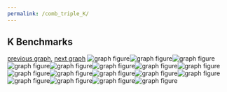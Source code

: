```yaml
---
permalink: /comb_triple_K/
---
```



## K Benchmarks

[previous graph](../comb_triple_JSOND/), [next graph](../comb_triple_O/)
![graph figure](./images/triple/K/K-A_box.png)![graph figure](./images/triple/K/K-AVL_box.png)![graph figure](./images/triple/K/K-CYPHERD_box.png)![graph figure](./images/triple/K/K-EGG_box.png)![graph figure](./images/triple/K/K-F_box.png)![graph figure](./images/triple/K/K-FACE_box.png)![graph figure](./images/triple/K/K-FLOYD_box.png)![graph figure](./images/triple/K/K-H_box.png)![graph figure](./images/triple/K/K-JSOND_box.png)![graph figure](./images/triple/K/K-K_box.png)![graph figure](./images/triple/K/K-O_box.png)![graph figure](./images/triple/K/K-PDFD_box.png)![graph figure](./images/triple/K/K-RB_box.png)![graph figure](./images/triple/K/K-ROD_box.png)![graph figure](./images/triple/K/K-SMATRIX_box.png)![graph figure](./images/triple/K/K-SORTD_box.png)![graph figure](./images/triple/K/K-ZB_box.png)